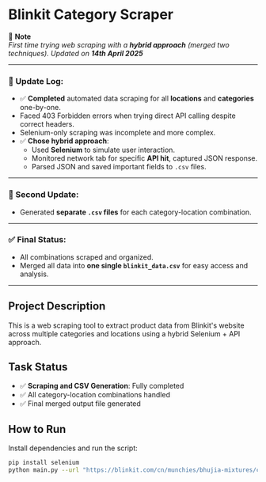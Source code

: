# Blinkit Category Scraper

📝 **Note**  
*First time trying web scraping with a **hybrid approach** (merged two techniques). Updated on **14th April 2025***  

---

### 🔄 Update Log:

- ✅ **Completed** automated data scraping for all **locations** and **categories** one-by-one.
- Faced 403 Forbidden errors when trying direct API calling despite correct headers.
- Selenium-only scraping was incomplete and more complex.
- ✅ **Chose hybrid approach**:
  - Used **Selenium** to simulate user interaction.
  - Monitored network tab for specific **API hit**, captured JSON response.
  - Parsed JSON and saved important fields to `.csv` files.

---

### 📁 Second Update:
- Generated **separate `.csv` files** for each category-location combination.

---

### ✅ Final Status:
- All combinations scraped and organized.
- Merged all data into **one single `blinkit_data.csv`** for easy access and analysis.

---

## Project Description

This is a web scraping tool to extract product data from Blinkit's website across multiple categories and locations using a hybrid Selenium + API approach.

## Task Status

- ✅ **Scraping and CSV Generation**: Fully completed  
- ✅ All category-location combinations handled  
- ✅ Final merged output file generated  

## How to Run

Install dependencies and run the script:

```bash
pip install selenium
python main.py --url "https://blinkit.com/cn/munchies/bhujia-mixtures/cid/1237/1178"
